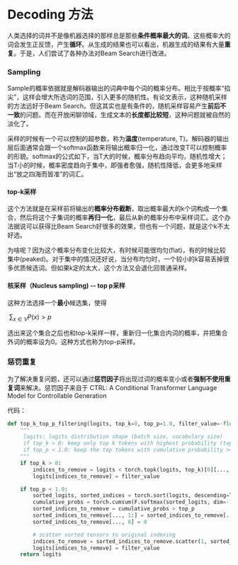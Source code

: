 # Decoding 方法

人类选择的词并不是像机器选择的那样总是那些**条件概率最大的词**。这些概率大的词会发生正反馈，产生**循环**。从生成的结果也可以看出，机器生成的结果有大量**重复**。于是，人们尝试了各种办法对Beam Search进行改进。

### Sampling

Sample的概率依据就是解码器输出的词典中每个词的概率分布。相比于按概率“掐尖”，这样会增大所选词的范围，引入更多的随机性。有论文表示，这种随机采样的方法远好于Beam Search。但这其实也是有条件的，随机采样容易产生**前后不一致**的问题。而在开放闲聊领域，生成文本的**长度都比较短**，这种问题就被自然的淡化了。

采样的时候有一个可以控制的超参数，称为**温度**(temperature, T)。解码器的输出层后面通常会跟一个softmax函数来将输出概率归一化，通过改变T可以控制概率的形貌。softmax的公式如下，当T大的时候，概率分布趋向平均，随机性增大；当T小的时候，概率密度趋向于集中，即强者愈强，随机性降低，会更多地采样出“放之四海而皆准”的词汇。

#### **top-k采样**

这个方法就是在采样前将输出的**概率分布截断**，取出概率最大的k个词构成一个集合，然后将这个子集词的概率**再归一化**，最后从新的概率分布中采样词汇。这个办法据说可以获得比Beam Search好很多的效果，但也有一个问题，就是这个k不太好选。

为啥呢？因为这个概率分布变化比较大，有时候可能很均匀(flat)，有的时候比较集中(peaked)。对于集中的情况还好说，当分布均匀时，一个较小的k容易丢掉很多优质候选词。但如果k定的太大，这个方法又会退化回普通采样。

#### **核采样（Nucleus sampling)** -- top p采样

这种方法选择一个**最小**候选集，使得

​                                                                        $∑_{x∈V}P(x)>p$

选出来这个集合之后也和top-k采样一样，重新归一化集合内词的概率，并把集合外词的概率设为0。这种方式也称为top-p采样。

### **惩罚重复**

为了解决重复问题，还可以通过**惩罚因子**将出现过词的概率变小或者**强制不使用重复词**来解决。惩罚因子来自于 CTRL: A Conditional Transformer Language Model for Controllable Generation



代码：

```python
def top_k_top_p_filtering(logits, top_k=0, top_p=1.0, filter_value=-float("Inf")):
    """ 
     logits: logits distribution shape (batch size, vocabulary size)
     if top_k > 0: keep only top k tokens with highest probability (top-k filtering).
     if top_p < 1.0: keep the top tokens with cumulative probability >= top_p (nucleus filtering).
    """
    if top_k > 0:
        indices_to_remove = logits < torch.topk(logits, top_k)[0][..., -1, None]
        logits[indices_to_remove] = filter_value

    if top_p < 1.0:
        sorted_logits, sorted_indices = torch.sort(logits, descending=True)
        cumulative_probs = torch.cumsum(F.softmax(sorted_logits, dim=-1), dim=-1)
        sorted_indices_to_remove = cumulative_probs > top_p
        sorted_indices_to_remove[..., 1:] = sorted_indices_to_remove[..., :-1].clone()
        sorted_indices_to_remove[..., 0] = 0

        # scatter sorted tensors to original indexing
        indices_to_remove = sorted_indices_to_remove.scatter(1, sorted_indices, sorted_indices_to_remove)
        logits[indices_to_remove] = filter_value
    return logits
```

